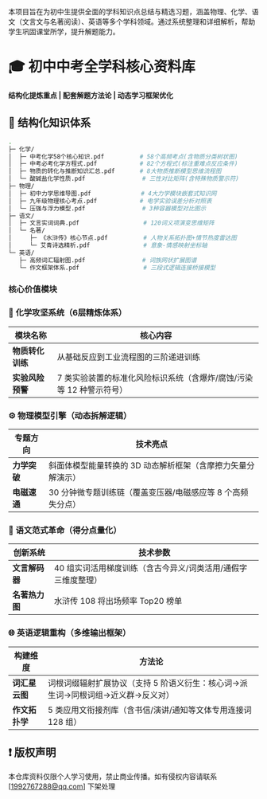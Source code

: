 本项目旨在为初中生提供全面的学科知识点总结与精选习题，涵盖物理、化学、语文（文言文与名著阅读）、英语等多个学科领域。通过系统整理和详细解析，帮助学生巩固课堂所学，提升解题能力。
# 🎓 初中中考全学科核心资料库

**结构化提炼重点 | 配套解题方法论 | 动态学习框架优化**

## 📂 结构化知识体系

```bash
.
├─ 化学/
│  ├─ 中考化学58个核心知识.pdf          # 58个高频考点(含物质分类树状图)
│  ├─ 中考必考化学方程式.pdf            # 82个方程式(标注重难点反应条件)
│  ├─ 物质的转化与推断知识汇总.pdf       # 8大物质推断模型思维流程图
│  └─ 酸碱盐化学性质.pdf                # 三性对比矩阵(含特殊物质警示符)
├─ 物理/
│  ├─ 初中力学思维导图.pdf              # 4大力学模块嵌套式知识网
│  ├─ 九年级物理核心考点.pdf            # 电学实验误差分析对照表
│  └─ 压强与浮力模型.pdf                # 3种容器模型对比图示
├─ 语文/
│  ├─ 文言实词词典.pdf                  # 120词义项演变思维矩阵
│  └─ 名著/
│     ├─ 《水浒传》核心节点.pdf          # 人物关系拓扑图+情节热度雷达图
│     └─ 艾青诗选精析.pdf               # 意象-情感映射坐标轴
└─ 英语/
   ├─ 高频词汇辐射图.pdf                # 词族网状扩展图谱
   └─ 作文框架体系.pdf                  # 三段式逻辑连接桥接模型
```


### 核心价值模块

### 🔬 **化学攻坚系统**（6层精炼体系）
| 模块名称          | 核心内容                                                                 
|-------------------|--------------------------------------------------------------------------|
| **物质转化训练**  |     从基础反应到工业流程图的三阶递进训练  |                                   
| **实验风险预警**  | 7 类实验装置的标准化风险标识系统（含爆炸/腐蚀/污染等 12 种警示符号）|     

### ⚙️ **物理模型引擎**（动态拆解逻辑）
| 专题方向          | 技术亮点                                                                 |
|-------------------|--------------------------------------------------------------------------|
| **力学突破**      | 斜面体模型能量转换的 3D 动态解析框架（含摩擦力矢量分解演示）              |
| **电磁速通**      | 30 分钟微专题训练链（覆盖变压器/电磁感应等 8 个高频失分点）               |

### 📜 **语文范式革命**（得分点量化）
| 创新系统          | 技术参数                                                                 |
|-------------------|--------------------------------------------------------------------------|
| **文言解码器**    | 40 组实词活用梯度训练（含古今异义/词类活用/通假字三维度整理）             |
| **名著热力图**    | 水浒传 108 将出场频率 Top20 榜单 |

### 🌐 **英语逻辑重构**（多维输出框架）
| 构建维度          | 方法论                                                                   |
|-------------------|--------------------------------------------------------------------------|
| **词汇星云图**    | 词根词缀辐射扩展协议（支持 5 阶语义衍生：核心词→派生词→同根词组→近义群→反义对） |
| **作文拓扑学**    | 5 类应用文衔接剂库（含书信/演讲/通知等文体专用连接词 128 组）             |

## ❗ 版权声明
本仓库资料仅限个人学习使用，禁止商业传播。如有侵权内容请联系 [1992767288@qq.com] 下架处理  
